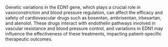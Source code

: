 Genetic variations in the EDN1 gene, which plays a crucial role in vasoconstriction and blood pressure regulation, can affect the efficacy and safety of cardiovascular drugs such as bosentan, ambrisentan, irbesartan, and atenolol. These drugs interact with endothelin pathways involved in vascular resistance and blood pressure control, and variations in EDN1 may influence the effectiveness of these treatments, impacting patient-specific therapeutic outcomes.
